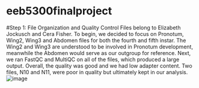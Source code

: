 # eeb5300finalproject
#Step 1: File Organization and Quality Control
Files belong to Elizabeth Jockusch and Cera Fisher. To begin, we decided to focus on Pronotum, Wing2, Wing3 and Abdomen files for both the fourth and fifth instar. The Wing2 and Wing3 are understood to be involved in Pronotum development, meanwhile the Abdomen would serve as our outgroup for reference. Next, we ran FastQC and MultiQC on all of the files, which produced a large output. Overall, the quality was good and we had low adapter content. Two files, N10 and N11, were poor in quality but ultimately kept in our analysis.
![image](https://user-images.githubusercontent.com/44265751/116928382-fbeab900-ac2a-11eb-8dd7-58ae36c96b23.png)



